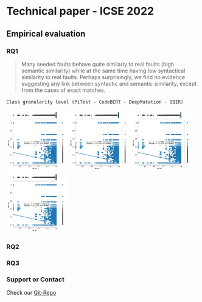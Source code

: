 # Technical paper - ICSE 2022

## Empirical evaluation

### RQ1

> Many seeded faults behave quite similarly to real faults (high semantic similarity) while at the same time having low syntactical similarity to real faults. Perhaps surprisingly, we find no evidence suggesting any link between syntactic and semantic similarity, except from the cases of exact matches.

```
Class granularity level (PiTest - CodeBERT - DeepMutation - IBIR)
```

<p float="center">
  <img src="./data/plots/RQ1/RQ1_bleu_class.png" width="160" title="PiTest"/>
  <img src="./data/plots/RQ1/RQ1_bleu_class.png" width="160" title="CodeBERT"/> 
  <img src="./data/plots/RQ1/RQ1_bleu_class.png" width="160" title="DeepMutation"/>
  <img src="./data/plots/RQ1/RQ1_bleu_class.png" width="160" title="IBIR"/>
</p>
  
### RQ2

### RQ3





### Support or Contact

Check our [Git-Repo](https://github.com/mutationtesting-user/bugs_vs_mutants)

